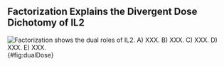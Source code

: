 ## Factorization Explains the Divergent Dose Dichotomy of IL2


![**Factorization shows the dual roles of IL2.** A) XXX. B) XXX. C) XXX. D) XXX. E) XXX.](./Figures/figure4.svg){#fig:dualDose}

